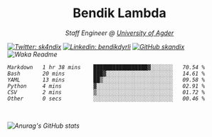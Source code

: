 <h1 align="center"> Bendik Lambda </h1>
<p align="center"><em>Staff Engineer @ <a href="http://www.uia.no">University of Agder</a></p>



[![Twitter: sk4ndix](https://img.shields.io/twitter/follow/sk4ndix?style=social)](https://twitter.com/sk4ndix)
[![Linkedin: bendikdyrli](https://img.shields.io/badge/-bendikdyrli-blue?style=flat-square&logo=Linkedin&logoColor=white&link=https://www.linkedin.com/in/bendikdyrli/)](https://www.linkedin.com/in/bendikdyrli/)
[![GitHub skandix](https://img.shields.io/github/followers/skandix?label=follow&style=social)](https://github.com/skandix)
![Waka Readme](https://github.com/skandix/skandix/workflows/Waka%20Readme/badge.svg)


<!--START_SECTION:waka-->

```text
Markdown   1 hr 38 mins    █████████████████▓░░░░░░░   70.54 %
Bash       20 mins         ███▓░░░░░░░░░░░░░░░░░░░░░   14.61 %
YAML       13 mins         ██▒░░░░░░░░░░░░░░░░░░░░░░   09.58 %
Python     4 mins          ▓░░░░░░░░░░░░░░░░░░░░░░░░   02.91 %
CSV        2 mins          ▒░░░░░░░░░░░░░░░░░░░░░░░░   01.72 %
Other      0 secs          ░░░░░░░░░░░░░░░░░░░░░░░░░   00.46 %
```

<!--END_SECTION:waka-->

  <br>
  
![Anurag's GitHub stats](https://github-readme-stats.vercel.app/api?username=skandix&show_icons=true&theme=tokyonight)


